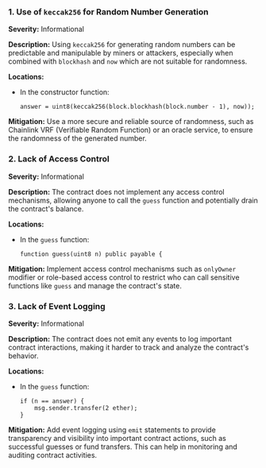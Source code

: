 ### 1. **Use of `keccak256` for Random Number Generation**

**Severity:**
Informational

**Description:**
Using `keccak256` for generating random numbers can be predictable and manipulable by miners or attackers, especially when combined with `blockhash` and `now` which are not suitable for randomness.

**Locations:**

- In the constructor function:
  ```solidity
  answer = uint8(keccak256(block.blockhash(block.number - 1), now));
  ```

**Mitigation:**
Use a more secure and reliable source of randomness, such as Chainlink VRF (Verifiable Random Function) or an oracle service, to ensure the randomness of the generated number.

### 2. **Lack of Access Control**

**Severity:**
Informational

**Description:**
The contract does not implement any access control mechanisms, allowing anyone to call the `guess` function and potentially drain the contract's balance.

**Locations:**

- In the `guess` function:
  ```solidity
  function guess(uint8 n) public payable {
  ```

**Mitigation:**
Implement access control mechanisms such as `onlyOwner` modifier or role-based access control to restrict who can call sensitive functions like `guess` and manage the contract's state.

### 3. **Lack of Event Logging**

**Severity:**
Informational

**Description:**
The contract does not emit any events to log important contract interactions, making it harder to track and analyze the contract's behavior.

**Locations:**

- In the `guess` function:
  ```solidity
  if (n == answer) {
      msg.sender.transfer(2 ether);
  }
  ```

**Mitigation:**
Add event logging using `emit` statements to provide transparency and visibility into important contract actions, such as successful guesses or fund transfers. This can help in monitoring and auditing contract activities.